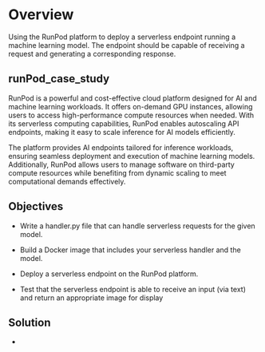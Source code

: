 # Overview
Using the RunPod platform to deploy a serverless endpoint running a machine learning model. The endpoint should be capable of receiving a request and generating a corresponding response.


## runPod_case_study

RunPod is a powerful and cost-effective cloud platform designed for AI and machine learning workloads. It offers on-demand GPU instances, allowing users to access high-performance compute resources when needed. With its serverless computing capabilities, RunPod enables autoscaling API endpoints, making it easy to scale inference for AI models efficiently.

The platform provides AI endpoints tailored for inference workloads, ensuring seamless deployment and execution of machine learning models. Additionally, RunPod allows users to manage software on third-party compute resources while benefiting from dynamic scaling to meet computational demands effectively.

## Objectives

- Write a handler.py file that can handle serverless requests for the given model.

- Build a Docker image that includes your serverless handler and the model.

- Deploy a serverless endpoint on the RunPod platform.

- Test that the serverless endpoint is able to receive an input (via text) and return an appropriate image for display

## Solution

- 
